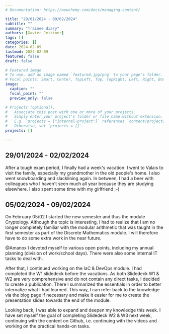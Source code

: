 ```yaml
---
# Documentation: https://wowchemy.com/docs/managing-content/

title: "29/01/2024 - 09/02/2024"
subtitle: ""
summary: "Trainee diary"
authors: [Xavier Jeiziner]
tags: []
categories: []
date: 2024-02-09
lastmod: 2024-02-09
featured: false
draft: false

# Featured image
# To use, add an image named `featured.jpg/png` to your page's folder.
# Focal points: Smart, Center, TopLeft, Top, TopRight, Left, Right, BottomLeft, Bottom, BottomRight.
image:
  caption: ""
  focal_point: ""
  preview_only: false

# Projects (optional).
#   Associate this post with one or more of your projects.
#   Simply enter your project's folder or file name without extension.
#   E.g. `projects = ["internal-project"]` references `content/project/deep-learning/index.md`.
#   Otherwise, set `projects = []`.
projects: []

---
```

## 29/01/2024 - 02/02/2024
After a tough exam period, I finally had a week's vacation. I went to Valais to visit the family, especially my grandmother in the old people's home. I also went snowboarding and slacklining again. In between, I had a beer with colleagues who I haven't seen much all year because they are studying elsewhere. I also spent some time with my girlfriend ;-)

## 05/02/2024 - 09/02/2024
On February 05/02 I started the new semester and thus the module Cryptology. Although the topic is interesting, I had to realize that I am no longer completely familiar with the modular arithmetic that was taught in the first semester as part of the Discrete Mathematics module. I will therefore have to do some extra work in the near future.

@Amanox I devoted myself to various open points, including my annual planning (division of work/school days). There were also some internal IT tasks to deal with.

After that, I continued working on the IaC & DevOps module. I had completed the W1 slidedeck before the vacations. As both Slidedeck W1 & W2 are very comprehensive and do not contain any direct tasks, I decided to create a publication. There I summarized the essentials in order to better internalize what I had learned. This way, I can refer back to the knowledge via the blog page if necessary and make it easier for me to create the presentation slides towards the end of the module.

Looking back, I was able to expand and deepen my knowledge this week. I have set myself the goal of completing Slidedeck W2 & W3 next week, continuing with the content on Github, i.e. continuing with the videos and working on the practical hands-on tasks.

</p><br>
<p></p>




